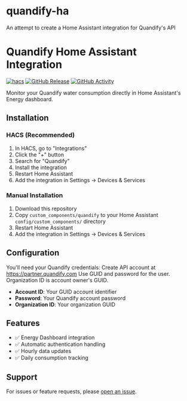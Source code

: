 # quandify-ha
An attempt to create a Home Assistant integration for Quandify's API

# Quandify Home Assistant Integration

[![hacs][hacsbadge]][hacs]
[![GitHub Release][releases-shield]][releases]
[![GitHub Activity][commits-shield]][commits]

Monitor your Quandify water consumption directly in Home Assistant's Energy dashboard.

## Installation

### HACS (Recommended)

1. In HACS, go to "Integrations"
2. Click the "+" button
3. Search for "Quandify"
4. Install the integration
5. Restart Home Assistant
6. Add the integration in Settings → Devices & Services

### Manual Installation

1. Download this repository
2. Copy `custom_components/quandify` to your Home Assistant `config/custom_components/` directory
3. Restart Home Assistant
4. Add the integration in Settings → Devices & Services

## Configuration

You'll need your Quandify credentials:
Create API account at https://partner.quandify.com
Use GUID and password for the user. Organization ID is account owner's GUID.

- **Account ID**: Your GUID account identifier
- **Password**: Your Quandify account password  
- **Organization ID**: Your organization GUID

## Features

- ✅ Energy Dashboard integration
- ✅ Automatic authentication handling
- ✅ Hourly data updates
- ✅ Daily consumption tracking

## Support

For issues or feature requests, please [open an issue](https://github.com/johanfolin/quandify-ha/issues).

[hacs]: https://github.com/custom-components/hacs
[hacsbadge]: https://img.shields.io/badge/HACS-Custom-orange.svg
[releases-shield]: https://img.shields.io/github/release/johanfolin/quandify-homeassistant.svg
[releases]: https://github.com/johanfolin/quandify-ha/releases
[commits-shield]: https://img.shields.io/github/commit-activity/y/johanfolin/quandify-homeassistant.svg
[commits]: https://github.com/johanfolin/quandify-ha/commits/main
